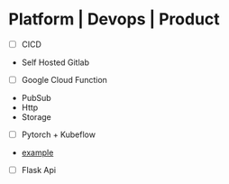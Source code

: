 # Platform | Devops | Product

- [ ] CICD
 - Self Hosted Gitlab
 
- [ ] Google Cloud Function
 - PubSub
 - Http
 - Storage
 
- [ ] Pytorch + Kubeflow
 - [example](https://github.com/IBM/FfDL/blob/master/community/FfDL-Seldon/pytorch-model/README.md) 
 
- [ ] Flask Api


